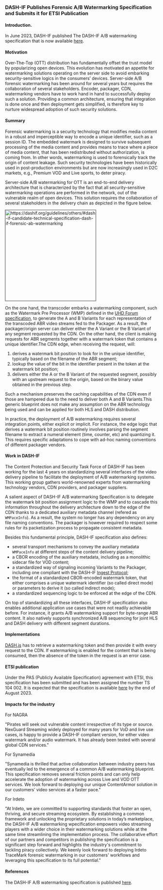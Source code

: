 ### DASH-IF Publishes Forensic A/B Watermarking Specification and Submits it for ETSI Publication

#### Introduction.
In June 2023, DASH-IF published The DASH-IF A/B watermarking specification that is now available [here](https://dashif.org/guidelines/others/#dash-if-candidate-technical-specification-dash-if-forensic-a-b-watermarking).

#### Motivation
Over-The-Top (OTT) distribution has fundamentally offset the trust model by popularizing open devices. This evolution has motivated an appetite for watermarking solutions operating on the server side to avoid embarking security-sensitive logics in the consumers’ devices. Server-side A/B forensic watermarking has been around for several years but requires the collaboration of several stakeholders. Encoder, packager, CDN, watermarking vendors have to work hand in hand to successfully deploy such a solution. Providing a common architecture, ensuring that integration is done once and then deployment gets simplified, is therefore key to nurture widespread adoption of such security solutions.

#### Summary
Forensic watermarking is a security technology that modifies media content in a robust and imperceptible way to encode a unique identifier, such as a session ID. The embedded watermark is designed to survive subsequent processing of the media content and provides means to trace where a piece of media content, that has been redistributed without authorization, is coming from. In other words, watermarking is used to forensically track the origin of content leakage. Such security technologies have been historically used in post-production environments but are now increasingly used in D2C markets, e.g., Premium VOD and Live sports, to deter piracy.

Server-side A/B watermarking for OTT is an end-to-end delivery architecture that is characterized by the fact that all security-sensitive watermarking operations are performed in the network, out of the vulnerable realm of open devices. This solution requires the collaboration of several stakeholders in the delivery chain as depicted in the figure below.

<a href="" target="_blank" rel="noopener noreferrer"><img height="300px" src="https://github.com/Dash-Industry-Forum/Dash-Industry-Forum.github.io/assets/2828689/5fad09f1-3a43-4991-bbc6-5bea4b10c5ff" alt="https://dashif.org/guidelines/others/#dash-if-candidate-technical-specification-dash-if-forensic-ab-watermarking" /></a>

On the one hand, the transcoder embarks a watermarking component, such as the Watermark Pre Processor (WMP) defined in the [UHD Forum specification](https://ultrahdforum.org/wp-content/uploads/watermarking-API-for-encoder-integration.1.0.1.pdf), to generate the A and B Variants for each representation of the transcoded ABR video streams fed to the Packager. As a result, the packager/origin server can deliver either the A Variant or the B Variant of any segment requested by the CDN. On the other hand, the client is making requests for ABR segments together with a watermark token that contains a unique identifier.The CDN edge, when receiving the request, will:

1. derives a watermark bit position to look for in the unique identifier, typically based on the filename of the ABR segment;
2. lookup the value of the bit in the identifier present in the token at the watermark bit position;
3. delivers either the A or the B Variant of the requested segment, possibly with an upstream request to the origin, based on the binary value obtained in the previous step.

Such a mechanism preserves the caching capabilities of the CDN even if those are hampered due to the need to deliver both A and B Variants.This generic blueprint does not make any assumption on the ABR technology being used and can be applied for both HLS and DASH distribution.

In practice, the deployment of A/B watermarking requires several integration points, either explicit or implicit. For instance, the edge logic that derives a watermark bit position routinely involves parsing the segment filename to extract a numeral element (time, counter, etc) and quantizing it. This requires specific adaptations to cope with ad-hoc naming conventions of different packager vendors. 

#### Work in DASH-IF
The Content Protection and Security Task Force of DASH-IF has been working for the last 4 years on standardizing several interfaces of the video delivery pipeline to facilitate the deployment of A/B watermarking systems. This working group gathers world-renowned experts from watermarking technology vendors, CDN providers, and packager suppliers.

A salient aspect of DASH-IF A/B watermarking Specification is to delegate the watermark bit position assignment logic to the WMP and to cascade this information throughout the delivery architecture down to the edge of the CDN thanks to a dedicated auxiliary metadata channel (refered as `WMPaceInfo`). As a result, the system no longer has any dependency on any file naming conventions. The packager is however required to respect some rules for its packetization process to propagate consistent metadata.

Besides this fundamental principle, DASH-IF specification also defines:

- several transport mechanisms to convey the auxiliary metadata `WMPaceInfo` at different steps of the content delivery pipeline;
- a CBOR encoding of the auxiliary metadata, including as a monolithic sidecar file for VOD content;
- a standardized way of signaling incoming Variants to the Packager, including one compliant with the DASH-IF [Ingest Protocol]( https://dashif.org/guidelines/others/#dash-if-technical-specification-live-media-ingest);
- the format of a standardized CBOR-encoded watermark token, that either comprises a unique watermark identifier (so called direct mode) or parameters to derive it (so called indirect mode);
- a standardized sequencing logic to be enforced at the edge of the CDN.

On top of standardizing all these interfaces, DASH-IF specification also enables additional application use cases that were not readily achievable before. For instance, it grants A/B watermarking support for byte-range ABR content. It also natively supports synchronized A/B sequencing for joint HLS and DASH delivery with different segment durations.

#### Implementations
[DASH.js](https://dashif.org/tools/dashjs/) has to retrieve a watermarking token and then provide it with every request to the CDN. If watermarking is enabled for the content that is being consumed, then the absence of the token in the request is an error case.

#### ETSI publication
Under the PAS (Publicly Available Specification) agreement with ETSI, this specification has been submitted and has been assigned the number TS 104 002. It is expected that the specification is available [here](https://www.etsi.org/deliver/etsi_ts/104000_104099/104002/01.01.01_60/) by the end of August 2023.

#### Impacts for the industry
For NAGRA

"Pirates will seek out vulnerable content irrespective of its type or source. NexGuard Streaming widely deployed for many years for VoD and live use cases, is happy to provide a DASH-IF compliant version, for either video watermark and/or audio watermark. It has already been tested with several global CDN services."

For Synamedia

"Synamedia is thrilled that active collaboration between industry peers has eventually led to the emergence of a common A/B watermarking blueprint. This specification removes several friction points and can only help accelerate the adoption of watermarking across Live and VOD OTT services. We look forward to deploying our unique ContentArmor solution in our customers’ video services at a faster pace."

For Irdeto

"At Irdeto, we are committed to supporting standards that foster an open, thriving, and secure streaming ecosystem. By establishing a common framework and unlocking the proprietary solutions in today’s marketplace, the DASH-IF A/B watermarking wpecification empowers video streaming players with a wider choice in their watermarking solutions while at the same time streamlining the implementation process. The collaborative effort of our partners and competitors in publishing the specification is a significant step forward and highlights the industry's commitment to tackling piracy collectively. We keenly look forward to deploying Irdeto TraceMark forensic watermarking in our customers' workflows and leveraging this specification to its full potential."

#### References
The DASH-IF A/B watermarking specification is published [here](https://dashif.org/guidelines/others/#dash-if-candidate-technical-specification-dash-if-forensic-a-b-watermarking).
